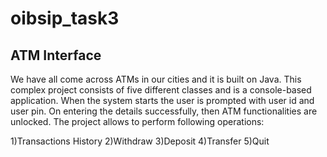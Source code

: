 # oibsip_task3
## ATM Interface
We have all come across ATMs in our cities and it is built on Java. This complex project consists of
five different classes and is a console-based application. When the system starts the user is
prompted with user id and user pin. On entering the details successfully, then ATM functionalities
are unlocked. The project allows to perform following operations:

1)Transactions History
2)Withdraw
3)Deposit
4)Transfer
5)Quit




